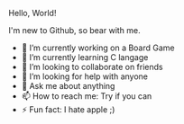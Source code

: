 Hello, World!

I'm new to Github, so bear with me.
- 🔭 I’m currently working on a Board Game 
- 🌱 I’m currently learning C langage
- 👯 I’m looking to collaborate on friends
- 🤔 I’m looking for help with anyone
- 💬 Ask me about anything
- 📫 How to reach me: Try if you can
- ⚡ Fun fact: I hate apple ;)
    

